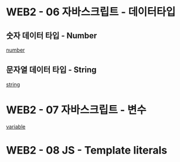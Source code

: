 
# WEB2 - 06 자바스크립트 - 데이터타입

## 숫자 데이터 타입 - Number

[number](./syntax/number.js)

## 문자열 데이터 타입 - String

[string](./syntax/string.js)


# WEB2 - 07 자바스크립트 - 변수

[variable](./syntax/variable.js)

# WEB2 - 08 JS - Template literals
